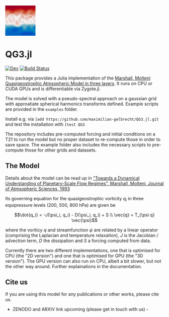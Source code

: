 ![QG3 Logo](logo.png)

# QG3.jl

[![Dev](https://img.shields.io/badge/docs-dev-blue.svg)](https://maximilian-gelbrecht.github.io/QG3.jl/dev/)
[![Build Status](https://github.com/maximilian-gelbrecht/QG3.jl/actions/workflows/CI.yml/badge.svg?branch=main)](https://github.com/maximilian-gelbrecht/QG3.jl/actions/workflows/CI.yml?query=branch%3Amain)

This package provides a Julia implementation of the [Marshall, Molteni Quasigeostrophic Atmsopheric Model in three layers](https://journals.ametsoc.org/view/journals/atsc/50/12/1520-0469_1993_050_1792_taduop_2_0_co_2.xml). It runs on CPU or CUDA GPUs and is differentiable via Zygote.jl.

The model is solved with a pseudo-spectral approach on a gaussian grid with approatiate spherical harmonics transforms defined. Example scripts are provided in the `examples` folder.

Install e.g. via `]add https://github.com/maximilian-gelbrecht/QG3.jl.git` and test the installation with `]test QG3`

The repository includes pre-computed forcing and initial conditions on a T21 to run the model but no proper dataset to re-compute those in order to save space. The example folder also includes the necessary scripts to pre-compute those for other grids and datasets. 

## The Model

Details about the model can be read up in ["Towards a Dynamical Understanding of Planetary-Scale Flow Regimes", Marshall, Molteni, Journal of Atmsopheric Sciences, 1993](https://journals.ametsoc.org/view/journals/atsc/50/12/1520-0469_1993_050_1792_taduop_2_0_co_2.xml)

Its governing equation for the quasigeostrophic vorticity $`q_i`$ in three equipressure levels (200, 500, 800 hPa) are given be

```math
\dot{q_i} = -J(\psi_i, q_i) - D(\psi_i, q_i) + S \\
\vec{q} = T_{\psi q} \vec{\psi}
```
where the voriticy $`q`$ and streamfunction $`\psi`$ are related by a linear operator (comprising the Laplacian and temperature relaxation), $`J`$ is the Jacobian / advection term, $`D`$ the dissipation and $`S`$ a forcing computed from data.

Currently there are two different implementations, one that is optimised for CPU (the "2D version") and one that is optimised for GPU (the "3D version"). The GPU version can also run on CPU, albeit a bit slower, but not the other way around. Further explainations in the documentation.

## Cite us 

If you are using this model for any publications or other works, please cite us. 

- ZENODO and ARXIV link upcoming (please get in touch with us) - 
